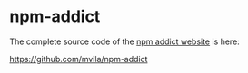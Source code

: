 # npm-addict

The complete source code of the [npm addict website](https://npmaddict.com/) is here:

https://github.com/mvila/npm-addict
